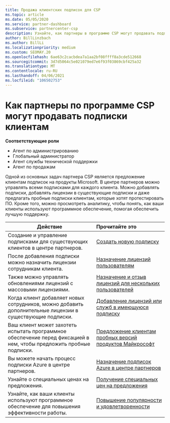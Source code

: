 ```yaml
---
title: Продажа клиентских подписок для CSP
ms.topic: article
ms.date: 05/05/2020
ms.service: partner-dashboard
ms.subservice: partnercenter-csp
description: Узнайте, как партнеры в программе CSP могут продавать подписки клиентам и управлять ими через центр партнеров.
author: BillLinzbach
ms.author: BillLi
ms.localizationpriority: medium
ms.custom: SEOMAY.20
ms.openlocfilehash: 6ae63c2cacbdea7a1aa2bf08ffff8a3cde512668
ms.sourcegitcommit: 3d7d5064c5e021079ed7e6f93f03869cbf425a32
ms.translationtype: MT
ms.contentlocale: ru-RU
ms.lasthandoff: 04/06/2021
ms.locfileid: "106502753"
---
```

# <a name="how-csp-program-partners-can-sell-subscriptions-to-customers"></a>Как партнеры по программе CSP могут продавать подписки клиентам

**Соответствующие роли**

- Агент по администрированию
- Глобальный администратор
- Агент службы технической поддержки
- Агент по продажам

Одной из основных задач партнера CSP является предложение клиентам подписок на продукты Microsoft. В центре партнеров можно управлять всеми подписками для каждого клиента. Можно добавлять подписки, добавлять лицензии в существующие подписки и даже предлагать пробные подписки клиентам, которые хотят протестировать ПО. Кроме того, можно просмотреть аналитику, чтобы понять, как ваши клиенты используют программное обеспечение, помогая обеспечить лучшую поддержку.

|**Действие**   |**Прочитайте это**   |
|----------------------|:----------------------|
|Создание и управление подписками для существующих клиентов в центре партнеров.|[Создать новую подписку](create-a-new-subscription.md)|
|После добавления подписки можно назначить лицензии сотрудникам клиента.  |[Назначение лицензий пользователям](assign-licenses-to-users.md)|
|Также можно управлять обновлениями лицензий с массовыми лицензиями.   |[Назначение и отзыв лицензий для нескольких пользователей](bulk-license-provisioning-for-multiple-users.md)|
|Когда клиент добавляет новых сотрудников, можно добавить дополнительные лицензии в существующие подписки.   |[Добавление лицензий или служб в имеющуюся подписку](add-licenses-or-services-to-an-existing-subscription.md)|
|Ваш клиент может захотеть испытать программное обеспечение перед фиксацией в нем, чтобы предложить пробные подписки.    |[Предложение клиентам пробных версий продуктов Майкрософт](offer-your-customers-trials-of-microsoft-products.md)|
|Вы можете начать процесс подписки Azure в центре партнеров.   |[Назначение подписок Azure в центре партнеров](assign-azure-subscriptions.md)|
|Узнайте о специальных ценах на предложения.   |[Получение специальных цен на предложения](get-special-pricing-for-offers.md)|
|Узнайте, как ваши клиенты используют программное обеспечение для повышения эффективности работы.   | [Повышение популярности и удовлетворенности](increasing-adoption-and-satisfaction.md)   |
